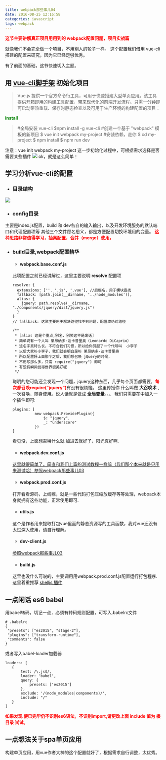 ```yaml
---
title: webpack那些事儿04
date: 2016-08-25 12:16:58
categories: javascript
tags: webpack
---
```

<b style="color: red;">这节主要讲解真正项目用用到的 webpack配置问题，项目实战篇</b>
<!--more-->
就像我们不会完全做一个项目，不用别人的轮子一样。
这个配置我们借用 vue-cli 搭建的配置来研究，因为它已经足够优秀。

有了前面的基础，这节快速切入主题。

## 用 [vue-cli脚手架](http://cn.vuejs.org/guide/installation.html) 初始化项目
> Vue.js 提供一个官方命令行工具，可用于快速搭建大型单页应用。该工具提供开箱即用的构建工具配置，带来现代化的前端开发流程。只需一分钟即可启动带热重载、保存时静态检查以及可用于生产环境的构建配置的项目：

<b style="color: green;">install</b> 

> #全局安装 vue-cli
$npm install -g vue-cli
#创建一个基于 "webpack" 模板的新项目
$ vue init webpack my-project
#安装依赖，走你
$ cd my-project
$ npm install
$ npm run dev

注意：vue init webpack my-project 这一步初始化过程中，可根据需求选择是否需要某些插件
![](/images/webpack/5.png)
ok，就是这么简单！

## 学习分析vue-cli的配置

- ### 目录结构
![](/images/webpack/6.png)
- ### config目录
 主要是index.js配置，build 和 dev各自的输入输出，以及开发环境服务的默认端口和代理配置项等
 其他三个文件顾名思义，都是方便配置切换环境用的变量。
 <b style="color: red;">这种思路非常值得学习，抽离配置，合并（merge）使用。</b>

- ### build目录,webpack配置精华
  * #### webpack.base.conf.js
  此项配置之前已经讲解过，这里主要说明 **resolve** 配置项
  ```
  resolve: {
    extensions: ['', '.js', '.vue'], //后缀名，用于模块查找
    fallback: [path.join(__dirname, '../node_modules')], 
    alias: {
      jquery: path.resolve(__dirname, "./components/jquery/dist/jquery.js")
    }
  }
  // fallback: 这歌主要用于解决路径找不到问题，配置成绝对路径

  /**
   * [alias 这是个重点,别名，别笑这不是废话]
   * 简单说有一个人叫 莱昂纳多·迪卡普里奥（Leonardo DiCaprio）
   * 这名字真特么长，不符合我们习惯，所以给你另起了一个代号叫  小李子
   * 以后大家叫小李子，我们就会明白是叫 莱昂纳多·迪卡普里奥
   * 所以配置好上面那个之后，我们想召唤 jQuery的时候，
   * 不用写那么多，只需 require("jquery") 即可
   * 有没有瞬间觉得世界很美好呢
   */
  
  ```
  聪明的您可能还会发现一个问题，jquery这种东西，几乎每个页面都需要，<b style="color: red;">每次都召唤require("jquery")</b>有没有很烦恼。
  这里传授你 什么叫做 **大召唤术** ,一次召唤，随身使用。说人话就是做成 **全局变量**。。。
  我们只需要在中加入一个插件即可:
  ```
  plugins: [
			new webpack.ProvidePlugin({
				$: "jquery",
				_: "underscore"
			})
  ]
  ```
  看见没，上面想召唤什么就 加进去就好了，阳光真好啊.

  * #### webpack.dev.conf.js
   [这里就很简单了，简直和我们上篇的测试教程一样嘛（我们那个本来就是只用来测试哈）参照webpack那些事儿03](http://donglegend.com/2016/08/24/webpack%E9%82%A3%E4%BA%9B%E4%BA%8B%E5%84%BF03/)

  * #### webpack.prod.conf.js
  打开看看源码，上线嘛，就是一些代码打包压缩放缓存等等处理，webpack本身就拥有这些功能，正常使用即可.

  * #### utils.js
  这个是作者用来提取打包vue里面的静态资源写的工具函数，我对vue还没有太过深入使用，请自行理解。

  * #### dev-client.js
  [参照webpack那些事儿03](http://donglegend.com/2016/08/24/webpack%E9%82%A3%E4%BA%9B%E4%BA%8B%E5%84%BF03/)

  * #### build.js
  这里也没什么可说的，主要调用用webpack.prod.conf.js配置运行打包程序.
  这里着重推荐  [shelljs 插件](https://github.com/shelljs/shelljs)

 ## 一点闲话 es6 babel
 用babel转码，切记一点，必须有转码规则配置，可写入.babelrc文件
 ```
 # .babelrc
 {
  "presets": ["es2015", "stage-2"],
  "plugins": ["transform-runtime"],
  "comments": false
}
 ```
 或者写入babel-loader加载器
 ```
 loaders: [
	{
	    test: /\.js$/,
	    loader: 'babel',
	    query: {
	        presets: ['es2015']
	    },
	    exclude: '/(node_modules|components)/',
	    include: "/"
	}
]
```
<b style="color: red;">如果发现 便已完毕仍不识别es6语法，不识别import,请更改上面 include 值为 根目录 试试。</b>

## 一点想法关于spa单页应用
构建单页应用，用vue作者大神的这个配置就好了，根据需求自行调整，太优秀。


